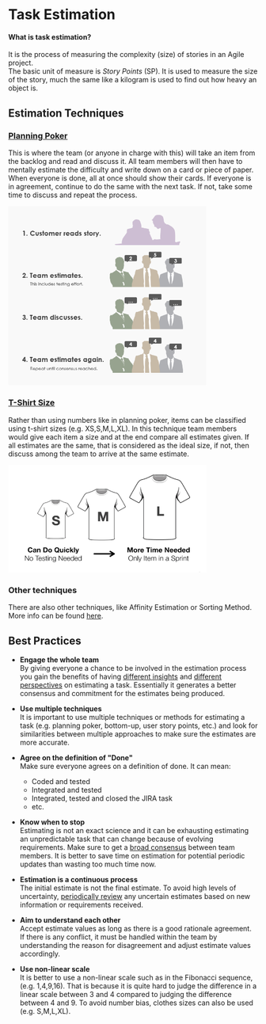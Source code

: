# Task Estimation

#### What is task estimation?

It is the process of measuring the complexity (size) of stories in an Agile project.  
The basic unit of measure is *Story Points* (SP). It is used to measure the size of the story, much the same like a kilogram is used to find out how heavy an object is.

## Estimation Techniques

### [Planning Poker](https://www.mountaingoatsoftware.com/agile/planning-poker)

This is where the team (or anyone in charge with this) will take an item from the backlog and read and discuss it. All team members will then have to mentally estimate the difficulty and write down on a card or piece of paper. When everyone is done, all at once should show their cards. If everyone is in agreement, continue to do the same with the next task. If not, take some time to discuss and repeat the process.

<img src="../TaskEstimation/Images/planning-poker.png" alt="Planning Poker Image" width="400">

### [T-Shirt Size](https://explainagile.com/blog/t-shirt-size-estimation/)

Rather than using numbers like in planning poker, items can be classified using t-shirt sizes (e.g. XS,S,M,L,XL). In this technique team members would give each item a size and at the end compare all estimates given. If all estimates are the same, that is considered as the ideal size, if not, then discuss among the team to arrive at the same estimate.

<img src="../TaskEstimation/Images/tshirt-size.png" alt="T-Shirt Size Image" width="400">

### Other techniques

There are also other techniques, like Affinity Estimation or Sorting Method. More info can be found [here](https://medium.com/@warren2lynch/top-7-most-popular-agile-estimation-methods-for-user-stories-69fccf5e418e).

## Best Practices

* **Engage the whole team**  
  By giving everyone a chance to be involved in the estimation process you gain the benefits of having <ins>different insights</ins> and <ins>different perspectives</ins> on estimating a task. Essentially it generates a better consensus and commitment for the estimates being produced.

* **Use multiple techniques**  
  It is important to use multiple techniques or methods for estimating a task (e.g. planning poker, bottom-up, user story points, etc.) and look for similarities between multiple approaches to make sure the estimates are more accurate.

* **Agree on the definition of "Done"**  
  Make sure everyone agrees on a definition of done. It can mean:  
  * Coded and tested
  * Integrated and tested
  * Integrated, tested and closed the JIRA task
  * etc.

* **Know when to stop**  
  Estimating is not an exact science and it can be exhausting estimating an unpredictable task that can change because of evolving requirements. Make sure to get a <ins>broad consensus</ins> between team members. It is better to save time on estimation for potential periodic updates than wasting too much time now.

* **Estimation is a continuous process**  
  The initial estimate is not the final estimate. To avoid high levels of uncertainty, <ins>periodically review</ins> any uncertain estimates based on new information or requirements received.

* **Aim to understand each other**  
  Accept estimate values as long as there is a good rationale agreement. If there is any conflict, it must be handled within the team by understanding the reason for disagreement and adjust estimate values accordingly.

* **Use non-linear scale**  
  It is better to use a non-linear scale such as in the Fibonacci sequence, (e.g. 1,4,9,16). That is because it is quite hard to judge the difference in a linear scale between 3 and 4 compared to judging the difference between  4 and 9. To avoid number bias, clothes sizes can also be used (e.g. S,M,L,XL).
